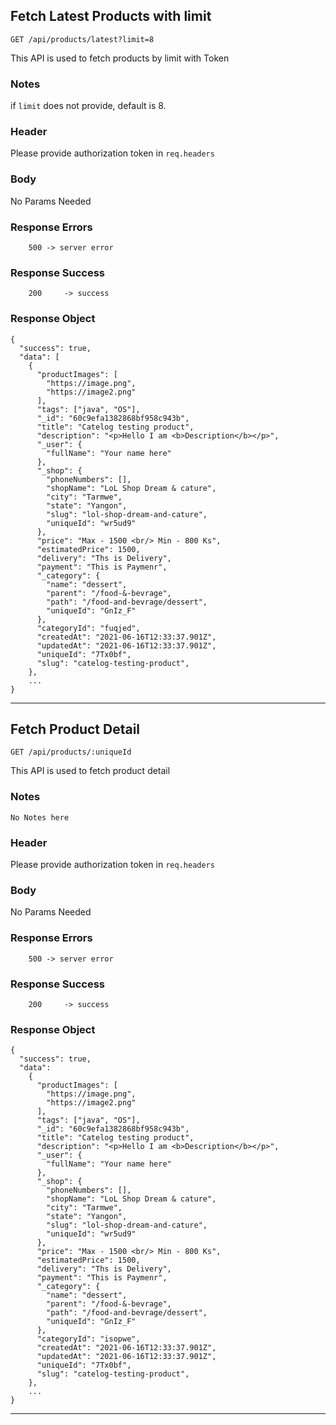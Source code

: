 ## Fetch Latest Products with limit

`GET /api/products/latest?limit=8`

This API is used to fetch products by limit with Token

### Notes

if `limit` does not provide, default is 8.

### Header

Please provide authorization token in `req.headers`

### Body

No Params Needed

### Response Errors

```
    500 -> server error
```

### Response Success

```
    200 	-> success
```

### Response Object

```
{
  "success": true,
  "data": [
    {
      "productImages": [
        "https://image.png",
        "https://image2.png"
      ],
      "tags": ["java", "OS"],
      "_id": "60c9efa1382868bf958c943b",
      "title": "Catelog testing product",
      "description": "<p>Hello I am <b>Description</b></p>",
      "_user": {
        "fullName": "Your name here"
      },
      "_shop": {
        "phoneNumbers": [],
        "shopName": "LoL Shop Dream & cature",
        "city": "Tarmwe",
        "state": "Yangon",
        "slug": "lol-shop-dream-and-cature",
        "uniqueId": "wr5ud9"
      },
      "price": "Max - 1500 <br/> Min - 800 Ks",
      "estimatedPrice": 1500,
      "delivery": "Ths is Delivery",
      "payment": "This is Paymenr",
      "_category": {
        "name": "dessert",
        "parent": "/food-&-bevrage",
        "path": "/food-and-bevrage/dessert",
        "uniqueId": "GnIz_F"
      },
      "categoryId": "fuqjed",
      "createdAt": "2021-06-16T12:33:37.901Z",
      "updatedAt": "2021-06-16T12:33:37.901Z",
      "uniqueId": "7Tx0bf",
      "slug": "catelog-testing-product",
    },
    ...
}

```

---

## Fetch Product Detail

`GET /api/products/:uniqueId`

This API is used to fetch product detail

### Notes

`No Notes here`

### Header

Please provide authorization token in `req.headers`

### Body

No Params Needed

### Response Errors

```
    500 -> server error
```

### Response Success

```
    200 	-> success
```

### Response Object

```
{
  "success": true,
  "data":
    {
      "productImages": [
        "https://image.png",
        "https://image2.png"
      ],
      "tags": ["java", "OS"],
      "_id": "60c9efa1382868bf958c943b",
      "title": "Catelog testing product",
      "description": "<p>Hello I am <b>Description</b></p>",
      "_user": {
        "fullName": "Your name here"
      },
      "_shop": {
        "phoneNumbers": [],
        "shopName": "LoL Shop Dream & cature",
        "city": "Tarmwe",
        "state": "Yangon",
        "slug": "lol-shop-dream-and-cature",
        "uniqueId": "wr5ud9"
      },
      "price": "Max - 1500 <br/> Min - 800 Ks",
      "estimatedPrice": 1500,
      "delivery": "Ths is Delivery",
      "payment": "This is Paymenr",
      "_category": {
        "name": "dessert",
        "parent": "/food-&-bevrage",
        "path": "/food-and-bevrage/dessert",
        "uniqueId": "GnIz_F"
      },
      "categoryId": "isopwe",
      "createdAt": "2021-06-16T12:33:37.901Z",
      "updatedAt": "2021-06-16T12:33:37.901Z",
      "uniqueId": "7Tx0bf",
      "slug": "catelog-testing-product",
    },
    ...
}

```

---
